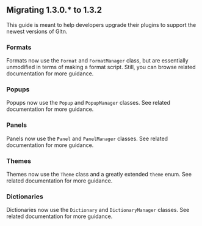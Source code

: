 ## Migrating 1.3.0.* to 1.3.2
This guide is meant to help developers upgrade their plugins to support the newest versions of Gltn.

### Formats
Formats now use the `Format` and `FormatManager` class, but are essentially unmodified in terms of making a format script. Still, you can browse related documentation for more guidance.

### Popups
Popups now use the `Popup` and `PopupManager` classes. See related documentation for more guidance.

### Panels
Panels now use the `Panel` and `PanelManager` classes. See related documentation for more guidance.

### Themes
Themes now use the `Theme` class and a greatly extended `theme` enum. See related documentation for more guidance.

### Dictionaries
Dictionaries now use the `Dictionary` and `DictionaryManager` classes. See related documentation for more guidance.
